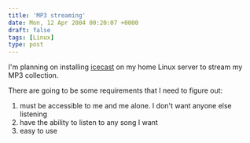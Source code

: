 ```yaml
---
title: 'MP3 streaming'
date: Mon, 12 Apr 2004 00:20:07 +0000
draft: false
tags: [Linux]
type: post
---
```


I'm planning on installing [icecast](http://www.icecast.org/) on my home Linux server to stream my MP3 collection.

There are going to be some requirements that I need to figure out:  
1) must be accessible to me and me alone. I don't want anyone else listening  
2) have the ability to listen to any song I want  
3) easy to use